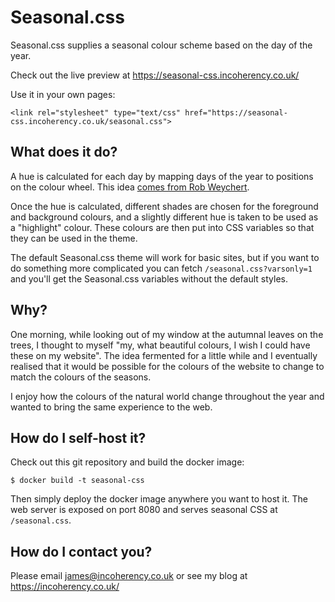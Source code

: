 # Seasonal.css

Seasonal.css supplies a seasonal colour scheme based on the day of the year.

Check out the live preview at https://seasonal-css.incoherency.co.uk/

Use it in your own pages:

    <link rel="stylesheet" type="text/css" href="https://seasonal-css.incoherency.co.uk/seasonal.css"> 

## What does it do?

A hue is calculated for each day by mapping days of the year to positions on the
colour wheel. This idea [comes from Rob Weychert](https://v6.robweychert.com/blog/2019/12/dynamic-color-javascript-hsl/).

Once the hue is calculated, different shades are chosen for the foreground and background colours, and a slightly
different hue is taken to be used as a "highlight" colour. These colours are then put into CSS variables so that
they can be used in the theme.

The default Seasonal.css theme will work for basic sites, but if you want to do something more complicated
you can fetch `/seasonal.css?varsonly=1` and you'll get the Seasonal.css variables without the default styles.

## Why?

One morning, while looking out of my window at the autumnal leaves on the trees, I thought to
myself "my, what beautiful colours, I wish I could have these on my website". The idea fermented for a little
while and I eventually realised that it would be possible for the colours of the website to change
to match the colours of the seasons.

I enjoy how the colours of the natural world change throughout the year and wanted to bring the same experience
to the web.

## How do I self-host it?

Check out this git repository and build the docker image:

    $ docker build -t seasonal-css

Then simply deploy the docker image anywhere you want to host it. The web server is exposed
on port 8080 and serves seasonal CSS at `/seasonal.css`.

## How do I contact you?

Please email james@incoherency.co.uk or see my blog at https://incoherency.co.uk/
